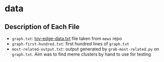 # data

## Description of Each File
- `graph.txt`: [toy-edge-data.txt](https://github.com/tford9/mews/blob/0bad37d3b7ff1721419339c99d3b27d625f0e930/src/provenance/tutorial/toy_edge_data.txt) file taken from `mews` repo
- `graph-first-hundred.txt`: first hundred lines of `graph.txt`
- `most-related-output.txt`: output generated by `grab-most-related.py` on `graph.txt`. Aim was to find meme clusters by hand to use for testing
